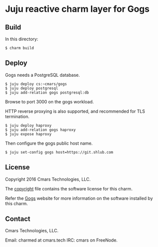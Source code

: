 # Juju reactive charm layer for Gogs

## Build

In this directory:

    $ charm build

## Deploy

Gogs needs a PostgreSQL database.

    $ juju deploy cs:~cmars/gogs
    $ juju deploy postgresql
    $ juju add-relation gogs postgresql:db

Browse to port 3000 on the gogs workload.

HTTP reverse proxying is also supported, and recommended for TLS termination.

    $ juju deploy haproxy
    $ juju add-relation gogs haproxy
    $ juju expose haproxy

Then configure the gogs public host name.

    $ juju set-config gogs host=https://git.shlub.com

## License

Copyright 2016 Cmars Technologies, LLC.

The [copyright](copyright) file contains the software license for this charm.

Refer the [Gogs](https://gogs.io/) website for more information on the software
installed by this charm.

## Contact

Cmars Technologies, LLC.

Email: charmed at cmars.tech
IRC: cmars on FreeNode.
